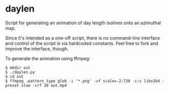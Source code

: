 # daylen 

Script for generating an animation of day length isolines onto an
azimuthal map.

Since it's intended as a one-off script, there is no command-line interface
and control of the script is via hardcoded constants. Feel free to fork and
improve the interface, though.

To generate the animation using ffmpeg:

	$ mkdir out
	$ ./daylen.py
	$ cd out
	$ ffmpeg -pattern_type glob -i '*.png' -vf scale=-2:720 -c:v libx264 -preset slow -crf 20 out.mp4

